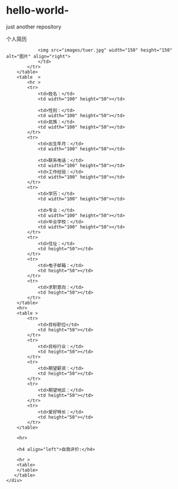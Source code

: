 # hello-world-
just another repository
<!DOCTYPE html>
<html lang="en">
<head>
    <meta charset="UTF-8">
    <meta name="viewport" content="width=device-width, initial-scale=1.0">
    <meta http-equiv="X-UA-Compatible" content="ie=edge">
    <title>个人简历制作</title>
    <link href="css/style.css" type="text/css"  rel="stylesheet">

</head>
<body>
<div>
        <tr>
				<td align="center"><p>个人简历</p>
				</td>
				<td >
					
				<img src="images/tuer.jpg" width="150" height="150" alt="图片" align="right">
				</td>
			</tr>
		</table>
		<table  >
			<hr >
			<tr>
				<td>姓名：</td>
				<td width="100" height="50"></td>
				
				<td>性别：</td>
				<td width="100" height="50"></td>
				<td>民族：</td>
				<td width="100" height="50"></td>
			</tr>
			<tr>
				<td>出生年月：</td>
				<td width="100" height="50"></td>
				
				<td>联系电话：</td>
				<td width="100" height="50"></td>
				<td>工作经验：</td>
				<td width="100" height="50"></td>
			</tr>
			<tr>
				<td>学历：</td>
				<td width="100" height="50"></td>
				
				<td>专业：</td>
				<td width="100" height="50"></td>
				<td>毕业学校：</td>
				<td width="100" height="50"></td>
			</tr>
			<tr>
				<td>住址：</td>
				<td height="50"></td>
			</tr>
			<tr>
				<td>电子邮箱：</td>
				<td height="50"></td>
			</tr>
			<tr>
				<td>求职意向：</td>
				<td height="50"></td>
			</tr>
	    </table>
	    <hr>
	    <table >
	        <tr>
				<td>目标职位</td>
				<td height="50"></td>
			</tr>
			<tr>
				<td>目标行业：</td>
				<td height="50"></td>
			</tr>
			<tr>
				<td>期望薪资：</td>
				<td height="50"></td>
			</tr>
			<tr>
				<td>期望地区：</td>
				<td height="50"></td>
			</tr>
			<tr>
				<td>爱好特长：</td>
				<td height="50"></td>
			</tr>
		</table>
			
		<hr>
		
		<h4 align="left">自我评价:</h4>
		
		<hr >
		<table>
		</table>
	   </table>
    </div>
</body>
</html>
